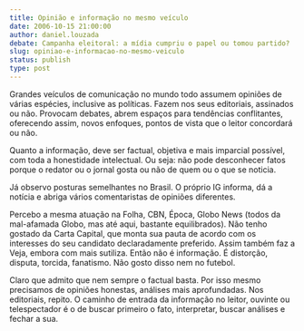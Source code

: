 ```yaml
---
title: Opinião e informação no mesmo veículo
date: 2006-10-15 21:00:00
author: daniel.louzada
debate: Campanha eleitoral: a mídia cumpriu o papel ou tomou partido?
slug: opiniao-e-informacao-no-mesmo-veiculo
status: publish 
type: post
---
```


Grandes veículos de comunicação no mundo todo assumem opiniões de várias espécies, inclusive as políticas. Fazem nos seus editoriais, assinados ou não. Provocam debates, abrem espaços para tendências conflitantes, oferecendo assim, novos enfoques, pontos de vista que o leitor concordará ou não.


Quanto a informação, deve ser factual, objetiva e mais imparcial possível, com toda a honestidade intelectual. Ou seja: não pode desconhecer fatos porque o redator ou o jornal gosta ou não de quem ou o que se noticia.


Já observo posturas semelhantes no Brasil. O próprio IG informa, dá a notícia e abriga vários comentaristas de opiniões diferentes.


Percebo a mesma atuação na Folha, CBN, Época, Globo News (todos da mal-afamada Globo, mas até aqui, bastante equilibrados). Não tenho gostado da Carta Capital, que monta sua pauta de acordo com os interesses do seu candidato declaradamente preferido. Assim também faz a Veja, embora com mais sutiliza. Então não é informação. É distorção, disputa, torcida, fanatismo. Não gosto disso nem no futebol.


Claro que admito que nem sempre o factual basta. Por isso mesmo precisamos de opiniões honestas, análises mais aprofundadas. Nos editoriais, repito. O caminho de entrada da informação no leitor, ouvinte ou telespectador é o de buscar primeiro o fato, interpretar, buscar análises e fechar a sua.


